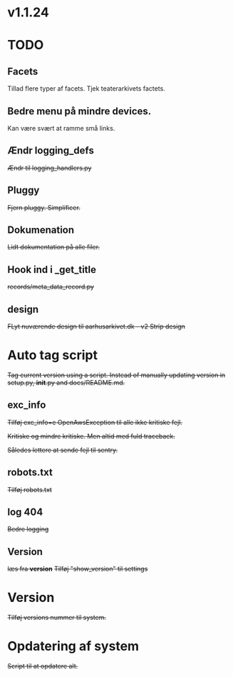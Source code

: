 # v1.1.24

# TODO 

## Facets 

Tillad flere typer af facets. Tjek teaterarkivets factets. 

## Bedre menu på mindre devices. 

Kan være svært at ramme små links.

## Ændr logging_defs 

~~Ændr til logging_handlers.py~~

## Pluggy

~~Fjern pluggy. Simplificer.~~ 

## Dokumenation

~~Lidt dokumentation på alle filer.~~ 

## Hook ind i _get_title

~~records/meta_data_record.py~~

## design

~~FLyt nuværende design til aarhusarkivet.dk - v2
Strip design~~

# Auto tag script

~~Tag current version using a script.
Instead of manually updating version in setup.py,
__init__.py and docs/README.md.~~

## exc_info

~~Tilføj exc_info=e OpenAwsException til alle ikke kritiske fejl.~~

~~Kritiske og mindre kritiske. Men altid med fuld traceback.~~

~~Således lettere at sende fejl til sentry.~~

## robots.txt

~~Tilføj robots.txt~~

## log 404

~~Bedre logging~~

## Version

~~læs fra __version__~~
~~Tilføj "show_version" til settings~~

# Version

~~Tilføj versions nummer til system.~~ 

# Opdatering af system

~~Script til at opdatere alt.~~ 